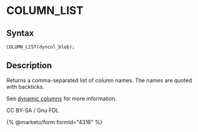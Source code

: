 # COLUMN\_LIST

## Syntax

```
COLUMN_LIST(dyncol_blob);
```

## Description

Returns a comma-separated list of column names. The names are quoted with backticks.

See [dynamic columns](../../../sql-structure/nosql/dynamic-columns.md) for more information.

CC BY-SA / Gnu FDL

{% @marketo/form formId="4316" %}
